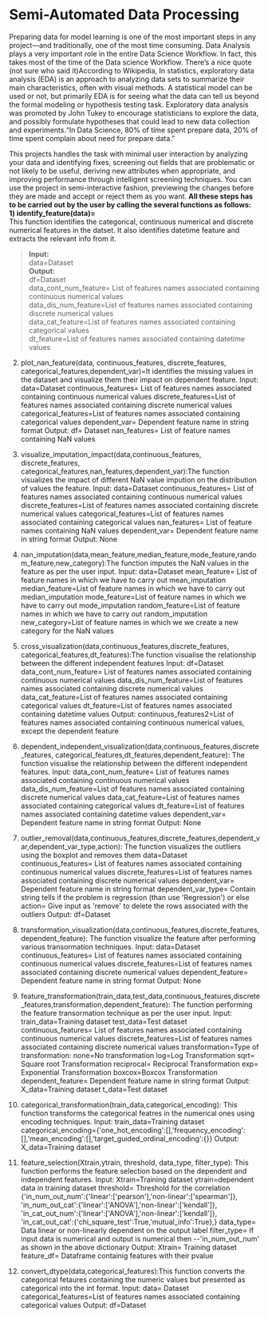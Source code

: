 # Semi-Automated Data Processing
Preparing data for model learning is one of the most important steps in any project—and traditionally, one of the most time consuming. Data Analysis plays a very important role in the entire Data Science Workflow. In fact, this takes most of the time of the Data science Workflow. There’s a nice quote (not sure who said it)According to Wikipedia, In statistics, exploratory data analysis (EDA) is an approach to analyzing data sets to summarize their main characteristics, often with visual methods. A statistical model can be used or not, but primarily EDA is for seeing what the data can tell us beyond the formal modeling or hypothesis testing task. Exploratory data analysis was promoted by John Tukey to encourage statisticians to explore the data, and possibly formulate hypotheses that could lead to new data collection and experiments.“In Data Science, 80% of time spent prepare data, 20% of time spent complain about need for prepare data.”

This projects handles the task with minimal user interaction by analyzing your data and identifying fixes, screening out fields that are problematic or not likely to be useful, deriving new attributes when appropriate, and improving performance through intelligent screening techniques. You can use the project in semi-interactive fashion, previewing the changes before they are made and accept or reject them as you want. **All these steps has to be carried out by the user by calling the several functions as follows:**<br />
**1) identify_feature(data)=**<br /> This function identifies the categorical, continuous numerical and discrete numerical features in the datset. It also identifies datetime feature and extracts the relevant info from it.<br />
>**Input:**<br />
  >data=Dataset<br />
>**Output:**<br />
  >df=Dataset<br />
  >data_cont_num_feature= List of features names associated containing continuous numerical values<br />
  >data_dis_num_feature=List of features names associated containing discrete numerical values<br />
  >data_cat_feature=List of features names associated containing categorical values<br />
  >dt_feature=List of features names associated containing datetime values<br />
  
 2) plot_nan_feature(data, continuous_features, discrete_features, categorical_features,dependent_var)=It identifies the missing values in the dataset and visualize them their impact on dependent feature.
  Input:
  data=Dataset
  continuous_features= List of features names associated containing continuous numerical values
  discrete_features=List of features names associated containing discrete numerical values
  categorical_features=List of features names associated containing categorical values
  dependent_var= Dependent feature name in string format
  Output:
  df= Dataset
  nan_features= List of feature names containing NaN values
  
 3) visualize_imputation_impact(data,continuous_features, discrete_features, categorical_features,nan_features,dependent_var):The function visualizes the impact of different NaN value impution on the distribution of values the feature.
Input:
data=Dataset
  continuous_features= List of features names associated containing continuous numerical values
  discrete_features=List of features names associated containing discrete numerical values
  categorical_features=List of features names associated containing categorical values
  nan_features= List of feature names containing NaN values
  dependent_var= Dependent feature name in string format
Output:
  None
4) nan_imputation(data,mean_feature,median_feature,mode_feature,random_feature,new_category):The function imputes the NaN values in the feature as per the user input.
Input:
data=Dataset
mean_feature= List of feature names in which we have to carry out mean_imputation
median_feature=List of feature names in which we have to carry out median_imputation
mode_feature=List of feature names in which we have to carry out mode_imputation
random_feature=List of feature names in which we have to carry out random_imputation
new_category=List of feature names in which we we create a new category for the NaN values
5) cross_visualization(data,continuous_features,discrete_features, categorical_features,dt_features):The function visualise the relationship between the different independent features
Input:
df=Dataset
  data_cont_num_feature= List of features names associated containing continuous numerical values
  data_dis_num_feature=List of features names associated containing discrete numerical values
  data_cat_feature=List of features names associated containing categorical values
  dt_feature=List of features names associated containing datetime values
 Output:
 continuous_features2=List of features names associated containing continuous numerical values, except the dependent feature
6) dependent_independent_visualization(data,continuous_features,discrete_features, categorical_features,dt_features,dependent_feature): The function visualise the relationship between the different independent features.
Input:
data_cont_num_feature= List of features names associated containing continuous numerical values
  data_dis_num_feature=List of features names associated containing discrete numerical values
  data_cat_feature=List of features names associated containing categorical values
  dt_feature=List of features names associated containing datetime values
  dependent_var= Dependent feature name in string format
 Output:
 None
7) outlier_removal(data,continuous_features,discrete_features,dependent_var,dependent_var_type,action): The function visualizes the outlliers using the boxplot and removes them
data=Dataset
  continuous_features= List of features names associated containing continuous numerical values
  discrete_features=List of features names associated containing discrete numerical values
  dependent_var= Dependent feature name in string format
  dependent_var_type= Contain string tells if the problem is regression (than use 'Regression') or else
  action= Give input as 'remove' to delete the rows associated with the outliers
  Output:
  df=Dataset
 8) transformation_visualization(data,continuous_features,discrete_features,dependent_feature): The function visualize the feature after performing various transormation techniques.
 Input:
 data=Dataset
  continuous_features= List of features names associated containing continuous numerical values
  discrete_features=List of features names associated containing discrete numerical values
  dependent_feature= Dependent feature name in string format
 Output:
 None
 10) feature_transformation(train_data,test_data,continuous_features,discrete_features,transformation,dependent_feature): The function performing the feature transormation technique as per the user input.
 Input:
 train_data=Training dataset
 test_data=Test dataset
 continuous_features= List of features names associated containing continuous numerical values
  discrete_features=List of features names associated containing discrete numerical values
  transformation=Type of transformation:
                                        none=No transformation
                                        log=Log Transformation
                                        sqrt= Square root Transformation
                                        reciprocal= Reciprocal Transformation
                                        exp= Exponential Transformation
                                        boxcox=Boxcox Transformation
  dependent_feature= Dependent feature name in string format
  Output:
  X_data=Training dataset
  t_data=Test dataset
  11) categorical_transformation(train_data,categorical_encoding): This function transforms the categorical featres in the numerical ones using encoding techniques.
  Input:
  train_data=Training dataset
  categorical_encoding={'one_hot_encoding':[],'frequency_encoding':[],'mean_encoding':[],'target_guided_ordinal_encoding':{}}
  Output:
  X_data=Training dataset
  12) feature_selection(Xtrain,ytrain, threshold, data_type, filter_type): This function performs the feature selection based on the dependent and independent features.
 Input:
 Xtrain=Training dataset
 ytrain=dependent data in training dataset
 threshold= Threshold for the correlation
{'in_num_out_num':{'linear':['pearson'],'non-linear':['spearman']},
                   'in_num_out_cat':{'linear':['ANOVA'],'non-linear':['kendall']},
                   'in_cat_out_num':{'linear':['ANOVA'],'non-linear':['kendall']},
                   'in_cat_out_cat':{'chi_square_test':True,'mutual_info':True},}
data_type= Data linear or non-linearly dependent on the output label
filter_type= If input data is numerical and output is numerical then --'in_num_out_num' as shown in the above dictionary
 Output:
 Xtrain= Training dataset
 feature_df= Dataframe containig features with their pvalue 
 13) convert_dtype(data,categorical_features):This function converts the categorical fetaures containing the numeric values but presented as categorical into the int format.
 Input:
 data= Dataset
 categorical_features=List of features names associated containing categorical values
 Output:
 df=Dataset
